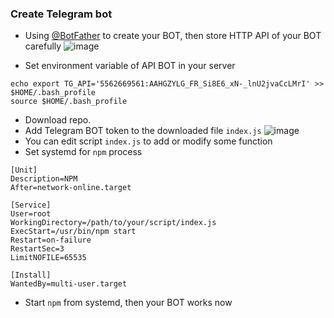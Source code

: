 ### Create Telegram bot 
- Using [@BotFather](https://t.me/BotFather) to create your BOT, then store HTTP API of your BOT carefully
![image](https://user-images.githubusercontent.com/91453629/193503710-a5afa251-244f-4d05-9cef-f41a7bead209.png)


- Set environment variable of API BOT in your server
```
echo export TG_API='5562669561:AAHGZYLG_FR_Si8E6_xN-_lnU2jvaCcLMrI' >> $HOME/.bash_profile
source $HOME/.bash_profile
```
- Download repo.
- Add Telegram BOT token to the downloaded file `index.js`
![image](https://user-images.githubusercontent.com/91453629/193504012-c590a2e3-4b9f-4d09-a429-115c71331b8a.png)
- You can edit script `index.js` to add or modify some function
- Set systemd for `npm` process
```
[Unit]
Description=NPM
After=network-online.target

[Service]
User=root
WorkingDirectory=/path/to/your/script/index.js
ExecStart=/usr/bin/npm start
Restart=on-failure
RestartSec=3
LimitNOFILE=65535

[Install]
WantedBy=multi-user.target
```
- Start `npm` from systemd, then your BOT works now
